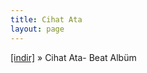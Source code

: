 ```yaml
---
title: Cihat Ata
layout: page
---
```


<a href="https://cloud.mail.ru/public/990c95bf20b0/Cihad%20Ata%20-%20Beat%20Album" target="_blank">[indir]</a>  »  Cihat Ata- Beat Albüm
